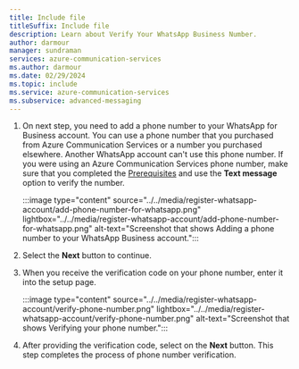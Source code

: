 ```yaml
---
title: Include file
titleSuffix: Include file
description: Learn about Verify Your WhatsApp Business Number.
author: darmour
manager: sundraman
services: azure-communication-services
ms.author: darmour
ms.date: 02/29/2024
ms.topic: include
ms.service: azure-communication-services
ms.subservice: advanced-messaging
---
```


1. On next step, you need to add a phone number to your WhatsApp for Business account. You can use a phone number that you purchased from Azure Communication Services or a number you purchased elsewhere. Another WhatsApp account can't use this phone number. If you were using an Azure Communication Services phone number, make sure that you completed the [Prerequisites](#prerequisites) and use the **Text message** option to verify the number.

    :::image type="content" source="../../media/register-whatsapp-account/add-phone-number-for-whatsapp.png" lightbox="../../media/register-whatsapp-account/add-phone-number-for-whatsapp.png" alt-text="Screenshot that shows Adding a phone number to your WhatsApp Business account.":::

2. Select the **Next** button to continue.
    
3. When you receive the verification code on your phone number, enter it into the setup page.
    
    :::image type="content" source="../../media/register-whatsapp-account/verify-phone-number.png" lightbox="../../media/register-whatsapp-account/verify-phone-number.png" alt-text="Screenshot that shows Verifying your phone number.":::
    
4. After providing the verification code, select on the **Next** button. This step completes the process of phone number verification.
